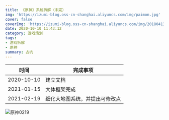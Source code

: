 ```yaml
---
title: 《原神》系统拆解（未完）
img: 'https://izumi-blog.oss-cn-shanghai.aliyuncs.com/img/paimon.jpg'
cover: false
coverImg: 'https://izumi-blog.oss-cn-shanghai.aliyuncs.com/img/20180413101445_VXV2l.png'
date: 2020-10-10 11:43:12
category: 游戏策划
tags: 
- 游戏拆解
- 原神
summary: 占坑
---
```


<!--more--> 

| 时间       | 完成事项                       |
| ---------- | ------------------------------ |
| 2020-10-10 | 建立文档                       |
| 2021-01-15 | 大体框架完成                   |
| 2021-02-19 | 细化大地图系统，并提出可修改点 |

![原神0219](https://izumi-blog.oss-cn-shanghai.aliyuncs.com/img/原神0219.png)